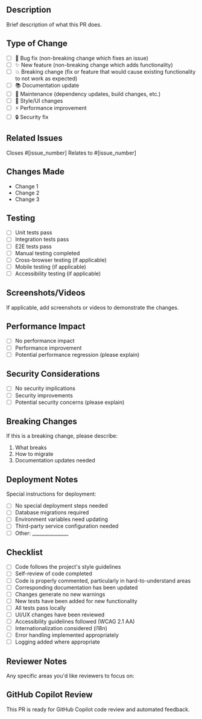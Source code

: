 ## Description
Brief description of what this PR does.

## Type of Change
- [ ] 🐛 Bug fix (non-breaking change which fixes an issue)
- [ ] ✨ New feature (non-breaking change which adds functionality)
- [ ] 💥 Breaking change (fix or feature that would cause existing functionality to not work as expected)
- [ ] 📚 Documentation update
- [ ] 🔧 Maintenance (dependency updates, build changes, etc.)
- [ ] 🎨 Style/UI changes
- [ ] ⚡ Performance improvement
- [ ] 🔒 Security fix

## Related Issues
Closes #[issue_number]
Relates to #[issue_number]

## Changes Made
- Change 1
- Change 2
- Change 3

## Testing
- [ ] Unit tests pass
- [ ] Integration tests pass
- [ ] E2E tests pass
- [ ] Manual testing completed
- [ ] Cross-browser testing (if applicable)
- [ ] Mobile testing (if applicable)
- [ ] Accessibility testing (if applicable)

## Screenshots/Videos
If applicable, add screenshots or videos to demonstrate the changes.

## Performance Impact
- [ ] No performance impact
- [ ] Performance improvement
- [ ] Potential performance regression (please explain)

## Security Considerations
- [ ] No security implications
- [ ] Security improvements
- [ ] Potential security concerns (please explain)

## Breaking Changes
If this is a breaking change, please describe:
1. What breaks
2. How to migrate
3. Documentation updates needed

## Deployment Notes
Special instructions for deployment:
- [ ] No special deployment steps needed
- [ ] Database migrations required
- [ ] Environment variables need updating
- [ ] Third-party service configuration needed
- [ ] Other: _______________

## Checklist
- [ ] Code follows the project's style guidelines
- [ ] Self-review of code completed
- [ ] Code is properly commented, particularly in hard-to-understand areas
- [ ] Corresponding documentation has been updated
- [ ] Changes generate no new warnings
- [ ] New tests have been added for new functionality
- [ ] All tests pass locally
- [ ] UI/UX changes have been reviewed
- [ ] Accessibility guidelines followed (WCAG 2.1 AA)
- [ ] Internationalization considered (i18n)
- [ ] Error handling implemented appropriately
- [ ] Logging added where appropriate

## Reviewer Notes
Any specific areas you'd like reviewers to focus on:

## GitHub Copilot Review
This PR is ready for GitHub Copilot code review and automated feedback.